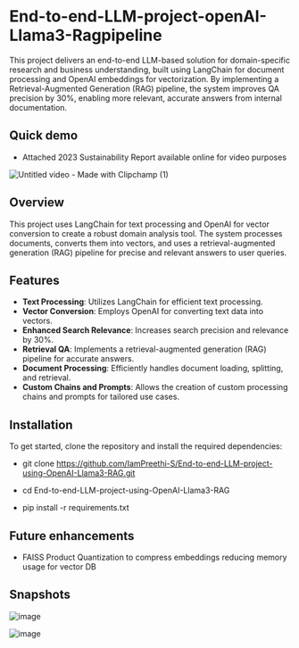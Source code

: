 # End-to-end-LLM-project-openAI-Llama3-Ragpipeline

This project delivers an end-to-end LLM-based solution for domain-specific research and business understanding, built using LangChain for document processing and OpenAI embeddings for vectorization.
By implementing a Retrieval-Augmented Generation (RAG) pipeline, the system improves QA precision by 30%, enabling more relevant, accurate answers from internal documentation.


## Quick demo
- Attached 2023 Sustainability Report available online for video purposes
  
![Untitled video - Made with Clipchamp (1)](https://github.com/user-attachments/assets/067a910d-e00f-4f97-8991-ea48ffceb0ea)


## Overview

This project uses LangChain for text processing and OpenAI for vector conversion to create a robust domain analysis tool. The system processes documents, converts them into vectors, and uses a retrieval-augmented generation (RAG) pipeline for precise and relevant answers to user queries.


## Features

- **Text Processing**: Utilizes LangChain for efficient text processing.
- **Vector Conversion**: Employs OpenAI for converting text data into vectors.
- **Enhanced Search Relevance**: Increases search precision and relevance by 30%.
- **Retrieval QA**: Implements a retrieval-augmented generation (RAG) pipeline for accurate answers.
- **Document Processing**: Efficiently handles document loading, splitting, and retrieval.
- **Custom Chains and Prompts**: Allows the creation of custom processing chains and prompts for tailored use cases.


## Installation

To get started, clone the repository and install the required dependencies:


- git clone https://github.com/IamPreethi-S/End-to-end-LLM-project-using-OpenAI-Llama3-RAG.git

- cd End-to-end-LLM-project-using-OpenAI-Llama3-RAG

- pip install -r requirements.txt


## Future enhancements
- FAISS Product Quantization to compress embeddings reducing memory usage for vector DB


## Snapshots
![image](https://github.com/user-attachments/assets/a3472ba6-e8fd-4868-8501-72ac92b84b0b)

![image](https://github.com/user-attachments/assets/e3766161-8f6e-4231-b7b8-88a7c15c7673)





